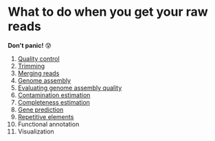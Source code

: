 # What to do when you get your raw reads 

**Don't panic!** :cold_sweat:

1. [Quality control](qc.md)  
2. [Trimming](trimming.md)
3. [Merging reads](merging.md)
4. [Genome assembly](assembly.md)
5. [Evaluating genome assembly quality](quality.md)
6. [Contamination estimation](contamination.md)
7. [Completeness estimation](completeness.md)
8. [Gene prediction](genpred.md)
9. [Repetitive elements](rep.md)
10. Functional annotation
11. Visualization
